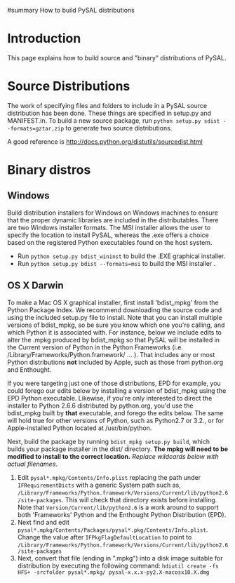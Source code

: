 ﻿#summary How to build PySAL distributions

# Introduction #

This page explains how to build source and "binary" distributions of PySAL.

# Source Distributions #

The work of specifying files and folders to include in a PySAL source distribution has been done.  These things are specified in setup.py and MANIFEST.in.  To build a new source package, run `python setup.py sdist --formats=gztar,zip` to generate two source distributions.

A good reference is http://docs.python.org/distutils/sourcedist.html

# Binary distros #

## Windows ##
Build distribution installers for Windows on Windows machines to ensure that the proper dynamic libraries are included in the distributables.  There are two Windows installer formats.  The MSI installer allows the user to specify the location to install PySAL, whereas the .exe offers a choice based on the registered Python executables found on the host system.

  * Run `python setup.py bdist_wininst` to build the .EXE graphical installer.
  * Run `python setup.py bdist --formats=msi` to build the MSI installer .

## OS X Darwin ##
To make a Mac OS X graphical installer, first install 'bdist\_mpkg' from the Python Package Index. We recommend downloading the source code and using the included setup.py file to install.  Note that you can install multiple versions of bdist\_mpkg, so be sure you know which one you're calling, and which Python it is associated with.  For instance, below we include edits to alter the .mpkg produced by bdist\_mpkg so that PySAL will be installed in the Current version of Python in the Python Frameworks (i.e. /Library/Frameworks/Python.framework/ ... ). That includes any or most Python distributions **not** included by Apple, such as those from python.org and Enthought.

If you were targeting just one of those distributions, EPD for example, you could forego our edits below by installing a version of bdist\_mpkg using the EPD Python executable. Likewise, if you're only interested to direct the installer to Python 2.6.6 distributed by python.org, you'd use the bdist\_mpkg built by **that** executable, and forego the edits below.  The same will hold true for other versions of Python, such as Python2.7 or 3.2., or for Apple-installed Python located at /usr/bin/python.

Next, build the package by running `bdist_mpkg setup.py build`, which builds your package installer in the dist/ directory.  **The mpkg will need to be modified to install to the correct location.** _Replace wildcards below with actual filenames_.

  1. Edit `pysal*.mpkg/Contents/Info.plist` replacing the path under `IFRequirementDicts` with a generic System path such as, `/Library/Frameworks/Python.framework/Versions/Current/lib/python2.6/site-packages`.  This will check that directory exists before installing.  Note that `Version/Current/lib/python2.6` is a work around to support both 'Frameworks' Python and the Enthought Python Distribution (EPD).
  1. Next find and edit `pysal*.mpkg/Contents/Packages/pysal*.pkg/Contents/Info.plist`.  Change the value after `IFPkgFlagDefaultLocation` to point to `/Library/Frameworks/Python.framework/Versions/Current/lib/python2.6/site-packages`
  1. Next, convert that file (ending in ".mpkg") into a disk image suitable for distribution by executing the following command: `hdiutil create -fs HFS+ -srcfolder pysal*.mpkg/ pysal-x.x.x-py2.X-macosx10.X.dmg`
